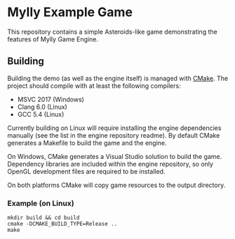 # Mylly Example Game

This repository contains a simple Asteroids-like game demonstrating the features of Mylly Game Engine.

## Building

Building the demo (as well as the engine itself) is managed with [CMake](https://cmake.org/). The project should compile with at least the following compilers:

* MSVC 2017 (Windows)
* Clang 6.0 (Linux)
* GCC 5.4 (Linux)

Currently building on Linux will require installing the engine dependencies manually (see the list in the engine repository readme). By default CMake generates a Makefile to build the game and the engine.

On Windows, CMake generates a Visual Studio solution to build the game. Dependency libraries are included within the engine repository, so only OpenGL development files are required to be installed.

On both platforms CMake will copy game resources to the output directory.

### Example (on Linux)

```
mkdir build && cd build
cmake -DCMAKE_BUILD_TYPE=Release ..
make
```
